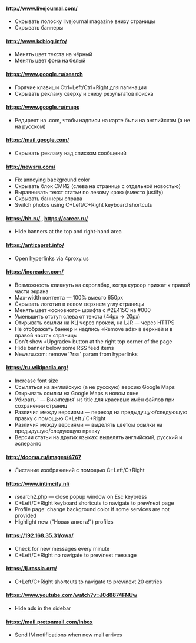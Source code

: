 #### http://www.livejournal.com/
* Скрывать полоску livejournal magazine внизу страницы
* Скрывать баннеры

#### http://www.kcblog.info/
* Менять цвет текста на чёрный
* Менять цвет фона на белый

#### https://www.google.ru/search
* Горячие клавиши Ctrl+Left/Ctrl+Right для пагинации
* Скрывать рекламу сверху и снизу результатов поиска

#### https://www.google.ru/maps
* Редирект на .com, чтобы надписи на карте были на английском (а не на русском)

#### https://mail.google.com/
* Скрывать рекламу над списком сообщений

#### http://newsru.com/
* Fix annoying background color
* Скрывать блок СМИ2 (слева на странице с отдельной новостью)
* Выравнивать текст статьи по левому краю (вместо justify)
* Скрывать баннеры справа
* Switch photos using C+Left/C+Right keyboard shortcuts

#### https://hh.ru/ , https://career.ru/
* Hide banners at the top and right-hand area

#### https://antizapret.info/
* Open hyperlinks via 4proxy.us

#### https://inoreader.com/
* Возможность кликнуть на скроллбар, когда курсор прижат к правой части экрана
* Max-width контента — 100% вместо 650px
* Скрывать логотип в левом верхнем углу страницы
* Менять цвет «основного» шрифта с #2E415C на #000
* Уменьшить отступ слева от текста (44px → 20px)
* Открывать ссылки на КЦ через прокси, на LJR — через HTTPS
* Не отображать баннер и надпись «Remove ads» в верхней и в правой частях страницы
* Don't show «Upgrade» button at the right top corner of the page
* Hide banner below some RSS feed items
* Newsru.com: remove '?rss' param from hyperlinks

#### https://ru.wikipedia.org/
* Increase font size
* Ссылаться на английскую (а не русскую) версию Google Maps
* Открывать ссылки на Google Maps в новом окне
* Убирать ' — Википедия' из title для красивых имён файлов при сохранении страниц
* Различия между версиями — переход на предыдущую/следующую правку с помощью C+Left / C+Right
* Различия между версиями — выделять цветом ссылки на предыдущую/следующую правку
* Версии статьи на других языках: выделять английский, русский и эсперанто

#### http://dooma.ru/images/4767
* Листание изображений с помощью C+Left/C+Right

#### https://www.intimcity.nl/
* /search2.php — close popup window on Esc keypress
* C+Left/C+Right keyboard shortcuts to navigate to prev/next page
* Profile page: change background color if some services are not provided
* Highlight new ("Новая анкета!") profiles

#### https://192.168.35.31/owa/
* Check for new messages every minute
* C+Left/C+Right no navigate to prev/next message

#### https://lj.rossia.org/
* C+Left/C+Right shortcuts to navigate to prev/next 20 entries

#### https://www.youtube.com/watch?v=J0d8874FNUw
* Hide ads in the sidebar

#### https://mail.protonmail.com/inbox
* Send IM notifications when new mail arrives
